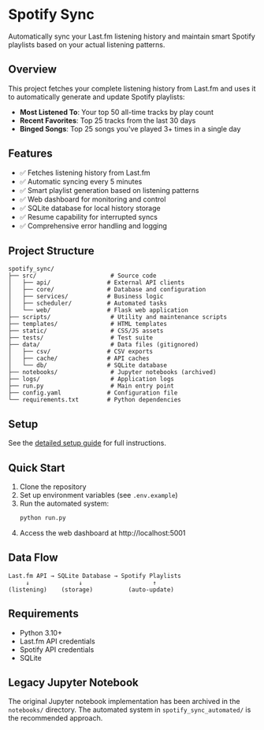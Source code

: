 # Spotify Sync

Automatically sync your Last.fm listening history and maintain smart Spotify playlists based on your actual listening patterns.

## Overview

This project fetches your complete listening history from Last.fm and uses it to automatically generate and update Spotify playlists:
- **Most Listened To**: Your top 50 all-time tracks by play count
- **Recent Favorites**: Top 25 tracks from the last 30 days
- **Binged Songs**: Top 25 songs you've played 3+ times in a single day

## Features

- ✅ Fetches listening history from Last.fm
- ✅ Automatic syncing every 5 minutes
- ✅ Smart playlist generation based on listening patterns
- ✅ Web dashboard for monitoring and control
- ✅ SQLite database for local history storage
- ✅ Resume capability for interrupted syncs
- ✅ Comprehensive error handling and logging

## Project Structure

```
spotify_sync/
├── src/                     # Source code
│   ├── api/                # External API clients
│   ├── core/               # Database and configuration
│   ├── services/           # Business logic
│   ├── scheduler/          # Automated tasks
│   └── web/                # Flask web application
├── scripts/                 # Utility and maintenance scripts
├── templates/               # HTML templates
├── static/                  # CSS/JS assets
├── tests/                   # Test suite
├── data/                    # Data files (gitignored)
│   ├── csv/                # CSV exports
│   ├── cache/              # API caches
│   └── db/                 # SQLite database
├── notebooks/               # Jupyter notebooks (archived)
├── logs/                    # Application logs
├── run.py                   # Main entry point
├── config.yaml             # Configuration file
└── requirements.txt        # Python dependencies
```

## Setup

See the [detailed setup guide](docs/README-automated.md) for full instructions.

## Quick Start

1. Clone the repository
2. Set up environment variables (see `.env.example`)
3. Run the automated system:
   ```bash
   python run.py
   ```
4. Access the web dashboard at http://localhost:5001

## Data Flow

```
Last.fm API → SQLite Database → Spotify Playlists
     ↓              ↓                    ↑
(listening)    (storage)          (auto-update)
```

## Requirements

- Python 3.10+
- Last.fm API credentials
- Spotify API credentials
- SQLite

## Legacy Jupyter Notebook

The original Jupyter notebook implementation has been archived in the `notebooks/` directory. The automated system in `spotify_sync_automated/` is the recommended approach.